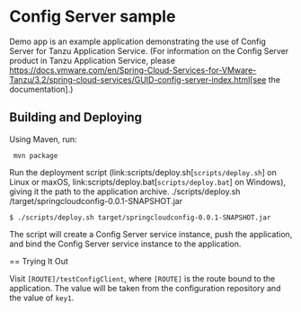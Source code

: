 # Config Server sample


Demo app is an example application demonstrating the use of Config Server for Tanzu Application Service. 
(For information on the Config Server product in Tanzu Application Service, please https://docs.vmware.com/en/Spring-Cloud-Services-for-VMware-Tanzu/3.2/spring-cloud-services/GUID-config-server-index.html[see the documentation].)


## Building and Deploying

Using Maven, run:

```
 mvn package
```



Run the deployment script (link:scripts/deploy.sh[`scripts/deploy.sh`] on Linux or maxOS, link:scripts/deploy.bat[`scripts/deploy.bat`] on Windows), giving it the path to the application archive.
./scripts/deploy.sh /target/springcloudconfig-0.0.1-SNAPSHOT.jar
```
$ ./scripts/deploy.sh target/springcloudconfig-0.0.1-SNAPSHOT.jar
```

The script will create a Config Server service instance, push the application, and bind the Config Server service instance to the application.


== Trying It Out

 Visit `[ROUTE]/testConfigClient`, where `[ROUTE]` is the route bound to the application. The value will be taken from the configuration repository and the value of `key1`.

